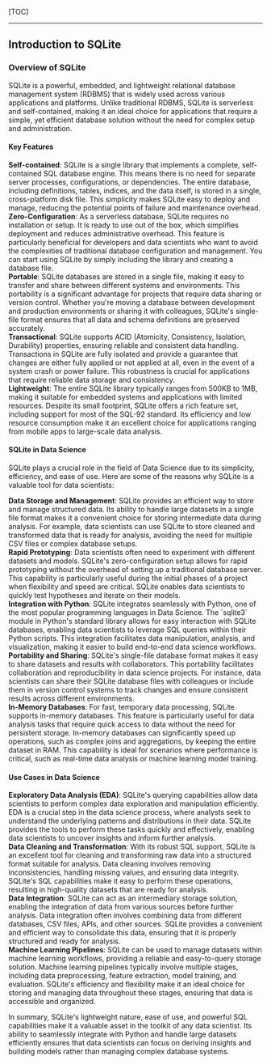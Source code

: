 [TOC]

***

## Introduction to SQLite

### Overview of SQLite

SQLite is a powerful, embedded, and lightweight relational database management system (RDBMS) that is widely used across various applications and platforms. Unlike traditional RDBMS, SQLite is serverless and self-contained, making it an ideal choice for applications that require a simple, yet efficient database solution without the need for complex setup and administration.

#### Key Features

<div class="info">
<b>Self-contained</b>: SQLite is a single library that implements a complete, self-contained SQL database engine. This means there is no need for separate server processes, configurations, or dependencies. The entire database, including definitions, tables, indices, and the data itself, is stored in a single, cross-platform disk file. This simplicity makes SQLite easy to deploy and manage, reducing the potential points of failure and maintenance overhead.
</div>

<div class="info">
<b>Zero-Configuration</b>: As a serverless database, SQLite requires no installation or setup. It is ready to use out of the box, which simplifies deployment and reduces administrative overhead. This feature is particularly beneficial for developers and data scientists who want to avoid the complexities of traditional database configuration and management. You can start using SQLite by simply including the library and creating a database file.
</div>

<div class="info">
<b>Portable</b>: SQLite databases are stored in a single file, making it easy to transfer and share between different systems and environments. This portability is a significant advantage for projects that require data sharing or version control. Whether you're moving a database between development and production environments or sharing it with colleagues, SQLite's single-file format ensures that all data and schema definitions are preserved accurately.
</div>

<div class="info">
<b>Transactional</b>: SQLite supports ACID (Atomicity, Consistency, Isolation, Durability) properties, ensuring reliable and consistent data handling. Transactions in SQLite are fully isolated and provide a guarantee that changes are either fully applied or not applied at all, even in the event of a system crash or power failure. This robustness is crucial for applications that require reliable data storage and consistency.
</div>

<div class="info">
<b>Lightweight</b>: The entire SQLite library typically ranges from 500KB to 1MB, making it suitable for embedded systems and applications with limited resources. Despite its small footprint, SQLite offers a rich feature set, including support for most of the SQL-92 standard. Its efficiency and low resource consumption make it an excellent choice for applications ranging from mobile apps to large-scale data analysis.
</div>

#### SQLite in Data Science

SQLite plays a crucial role in the field of Data Science due to its simplicity, efficiency, and ease of use. Here are some of the reasons why SQLite is a valuable tool for data scientists:

<div class="info">
<b>Data Storage and Management</b>: SQLite provides an efficient way to store and manage structured data. Its ability to handle large datasets in a single file format makes it a convenient choice for storing intermediate data during analysis. For example, data scientists can use SQLite to store cleaned and transformed data that is ready for analysis, avoiding the need for multiple CSV files or complex database setups.
</div>

<div class="info">
<b>Rapid Prototyping</b>: Data scientists often need to experiment with different datasets and models. SQLite's zero-configuration setup allows for rapid prototyping without the overhead of setting up a traditional database server. This capability is particularly useful during the initial phases of a project when flexibility and speed are critical. SQLite enables data scientists to quickly test hypotheses and iterate on their models.
</div>

<div class="info">
<b>Integration with Python</b>: SQLite integrates seamlessly with Python, one of the most popular programming languages in Data Science. The `sqlite3` module in Python's standard library allows for easy interaction with SQLite databases, enabling data scientists to leverage SQL queries within their Python scripts. This integration facilitates data manipulation, analysis, and visualization, making it easier to build end-to-end data science workflows.
</div>

<div class="info">
<b>Portability and Sharing</b>: SQLite's single-file database format makes it easy to share datasets and results with collaborators. This portability facilitates collaboration and reproducibility in data science projects. For instance, data scientists can share their SQLite database files with colleagues or include them in version control systems to track changes and ensure consistent results across different environments.
</div>

<div class="info">
<b>In-Memory Databases</b>: For fast, temporary data processing, SQLite supports in-memory databases. This feature is particularly useful for data analysis tasks that require quick access to data without the need for persistent storage. In-memory databases can significantly speed up operations, such as complex joins and aggregations, by keeping the entire dataset in RAM. This capability is ideal for scenarios where performance is critical, such as real-time data analysis or machine learning model training.
</div>

#### Use Cases in Data Science

<div class="info">
<b>Exploratory Data Analysis (EDA)</b>: SQLite's querying capabilities allow data scientists to perform complex data exploration and manipulation efficiently. EDA is a crucial step in the data science process, where analysts seek to understand the underlying patterns and distributions in their data. SQLite provides the tools to perform these tasks quickly and effectively, enabling data scientists to uncover insights and inform further analysis.
</div>

<div class="info">
<b>Data Cleaning and Transformation</b>: With its robust SQL support, SQLite is an excellent tool for cleaning and transforming raw data into a structured format suitable for analysis. Data cleaning involves removing inconsistencies, handling missing values, and ensuring data integrity. SQLite's SQL capabilities make it easy to perform these operations, resulting in high-quality datasets that are ready for analysis.
</div>

<div class="info">
<b>Data Integration</b>: SQLite can act as an intermediary storage solution, enabling the integration of data from various sources before further analysis. Data integration often involves combining data from different databases, CSV files, APIs, and other sources. SQLite provides a convenient and efficient way to consolidate this data, ensuring that it is properly structured and ready for analysis.
</div>

<div class="info">
<b>Machine Learning Pipelines</b>: SQLite can be used to manage datasets within machine learning workflows, providing a reliable and easy-to-query storage solution. Machine learning pipelines typically involve multiple stages, including data preprocessing, feature extraction, model training, and evaluation. SQLite's efficiency and flexibility make it an ideal choice for storing and managing data throughout these stages, ensuring that data is accessible and organized.
</div>

In summary, SQLite's lightweight nature, ease of use, and powerful SQL capabilities make it a valuable asset in the toolkit of any data scientist. Its ability to seamlessly integrate with Python and handle large datasets efficiently ensures that data scientists can focus on deriving insights and building models rather than managing complex database systems.
